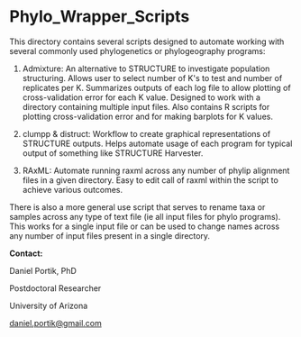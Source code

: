 # Phylo_Wrapper_Scripts

This directory contains several scripts designed to automate working with several commonly used phylogenetics or phylogeography programs:

1) Admixture: An alternative to STRUCTURE to investigate population structuring. Allows user to select number of K's to test and number of replicates per K. Summarizes outputs of each log file to allow plotting of cross-validation error for each K value. Designed to work with a directory containing multiple input files. Also contains R scripts for plotting cross-validation error and for making barplots for K values.

2) clumpp & distruct: Workflow to create graphical representations of STRUCTURE outputs. Helps automate usage of each program for typical output of something like STRUCTURE Harvester.

3) RAxML: Automate running raxml across any number of phylip alignment files in a given directory. Easy to edit call of raxml within the script to achieve various outcomes.

There is also a more general use script that serves to rename taxa or samples across any type of text file (ie all input files for phylo programs). This works for a single input file or can be used to change names across any number of input files present in a single directory.


**Contact:**

Daniel Portik, PhD

Postdoctoral Researcher

University of Arizona

daniel.portik@gmail.com


